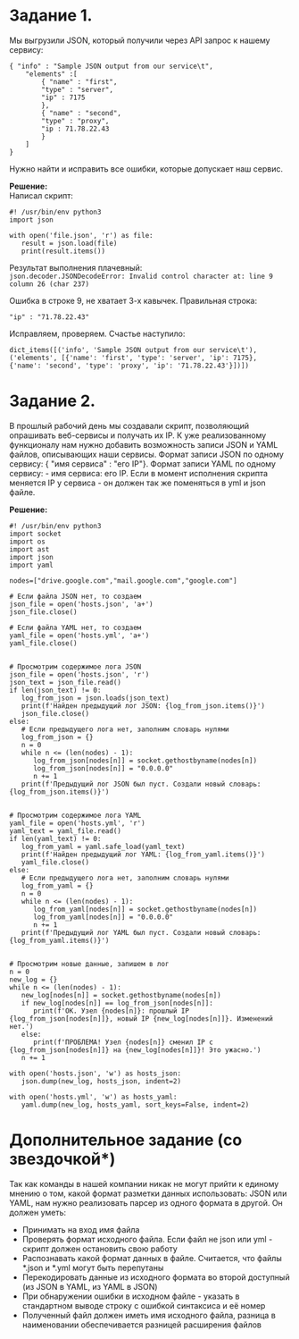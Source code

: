 # Задание 1. 
Мы выгрузили JSON, который получили через API запрос к нашему сервису:   

    { "info" : "Sample JSON output from our service\t",
        "elements" :[
            { "name" : "first",
            "type" : "server",
            "ip" : 7175 
            },
            { "name" : "second",
            "type" : "proxy",
            "ip : 71.78.22.43
            }
        ]
    }
    
Нужно найти и исправить все ошибки, которые допускает наш сервис.

**Решение:**   
Написал скрипт:  

    #! /usr/bin/env python3
    import json

    with open('file.json', 'r') as file:
       result = json.load(file)
       print(result.items())

Результат выполнения плачевный:  
`json.decoder.JSONDecodeError: Invalid control character at: line 9 column 26 (char 237)`  

Ошибка в строке 9, не хватает 3-х кавычек. Правильная строка:  

    "ip" : "71.78.22.43"

Исправляем, проверяем. Счастье наступило:  

    dict_items([('info', 'Sample JSON output from our service\t'), ('elements', [{'name': 'first', 'type': 'server', 'ip': 7175}, {'name': 'second', 'type': 'proxy', 'ip': '71.78.22.43'}])])



# Задание 2. 
В прошлый рабочий день мы создавали скрипт, позволяющий опрашивать веб-сервисы и получать их IP. К уже реализованному функционалу нам нужно добавить возможность записи JSON и YAML файлов, описывающих наши сервисы. Формат записи JSON по одному сервису: { "имя сервиса" : "его IP"}. Формат записи YAML по одному сервису: - имя сервиса: его IP. Если в момент исполнения скрипта меняется IP у сервиса - он должен так же поменяться в yml и json файле.

**Решение:**  

    #! /usr/bin/env python3
    import socket
    import os
    import ast
    import json
    import yaml

    nodes=["drive.google.com","mail.google.com","google.com"]

    # Если файла JSON нет, то создаем
    json_file = open('hosts.json', 'a+')
    json_file.close()

    # Если файла YAML нет, то создаем
    yaml_file = open('hosts.yml', 'a+')
    yaml_file.close()


    # Просмотрим содержимое лога JSON
    json_file = open('hosts.json', 'r')
    json_text = json_file.read()
    if len(json_text) != 0:
       log_from_json = json.loads(json_text)
       print(f'Найден предыдущий лог JSON: {log_from_json.items()}')
       json_file.close()
    else:
       # Если предыдущего лога нет, заполним словарь нулями
       log_from_json = {}
       n = 0
       while n <= (len(nodes) - 1):
          log_from_json[nodes[n]] = socket.gethostbyname(nodes[n])
          log_from_json[nodes[n]] = "0.0.0.0"
          n += 1
       print(f'Предыдущий лог JSON был пуст. Создали новый словарь: {log_from_json.items()}')


    # Просмотрим содержимое лога YAML
    yaml_file = open('hosts.yml', 'r')
    yaml_text = yaml_file.read()
    if len(yaml_text) != 0:
       log_from_yaml = yaml.safe_load(yaml_text)
       print(f'Найден предыдущий лог YAML: {log_from_yaml.items()}')
       yaml_file.close()
    else:
       # Если предыдущего лога нет, заполним словарь нулями
       log_from_yaml = {}
       n = 0
       while n <= (len(nodes) - 1):
          log_from_yaml[nodes[n]] = socket.gethostbyname(nodes[n])
          log_from_yaml[nodes[n]] = "0.0.0.0"
          n += 1
       print(f'Предыдущий лог YAML был пуст. Создали новый словарь: {log_from_yaml.items()}')


    # Просмотрим новые данные, запишем в лог
    n = 0
    new_log = {}
    while n <= (len(nodes) - 1):
       new_log[nodes[n]] = socket.gethostbyname(nodes[n])
       if new_log[nodes[n]] == log_from_json[nodes[n]]:
          print(f'ОК. Узел {nodes[n]}: прошлый IP {log_from_json[nodes[n]]}, новый IP {new_log[nodes[n]]}. Изменений нет.')
       else:
          print(f'ПРОБЛЕМА! Узел {nodes[n]} сменил IP с {log_from_json[nodes[n]]} на {new_log[nodes[n]]}! Это ужасно.')
       n += 1

    with open('hosts.json', 'w') as hosts_json:
       json.dump(new_log, hosts_json, indent=2)

    with open('hosts.yml', 'w') as hosts_yaml:
       yaml.dump(new_log, hosts_yaml, sort_keys=False, indent=2)



# Дополнительное задание (со звездочкой*)
Так как команды в нашей компании никак не могут прийти к единому мнению о том, какой формат разметки данных использовать: JSON или YAML, нам нужно реализовать парсер из одного формата в другой. Он должен уметь:

* Принимать на вход имя файла
* Проверять формат исходного файла. Если файл не json или yml - скрипт должен остановить свою работу
* Распознавать какой формат данных в файле. Считается, что файлы *.json и *.yml могут быть перепутаны
* Перекодировать данные из исходного формата во второй доступный (из JSON в YAML, из YAML в JSON)
* При обнаружении ошибки в исходном файле - указать в стандартном выводе строку с ошибкой синтаксиса и её номер
* Полученный файл должен иметь имя исходного файла, разница в наименовании обеспечивается разницей расширения файлов
